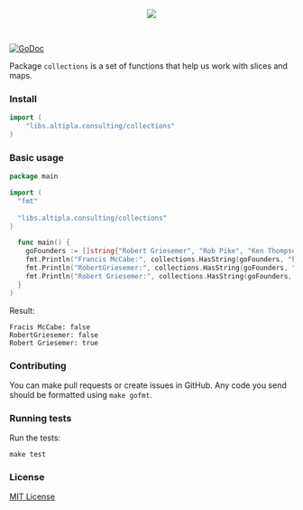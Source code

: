 
<p align="center">
  <img src="https://storage.googleapis.com/altipla-external-files/logos/collections.png">
</p>
<br>


[![GoDoc](https://godoc.org/libs.altipla.consulting/collections?status.svg)](https://godoc.org/libs.altipla.consulting/collections)

Package `collections` is a set of functions that help us work with slices and maps.


### Install

```go
import (
	"libs.altipla.consulting/collections"
)
```


### Basic usage

```go
package main

import (
  "fmt"
  
  "libs.altipla.consulting/collections"
)

  func main() {
    goFounders := []string{"Robert Griesemer", "Rob Pike", "Ken Thompson"}
    fmt.Println("Francis McCabe:", collections.HasString(goFounders, "Francis McCabe"))
    fmt.Println("RobertGriesemer:", collections.HasString(goFounders, "RobertGriesemer"))
    fmt.Println("Robert Griesemer:", collections.HasString(goFounders, "Robert Griesemer"))
  }
)
```

Result:
```
Fracis McCabe: false 
RobertGriesemer: false 
Robert Griesemer: true 
```


### Contributing

You can make pull requests or create issues in GitHub. Any code you send should be formatted using ```make gofmt```.


### Running tests

Run the tests:

```shell
make test
```


### License

[MIT License](../LICENSE)
